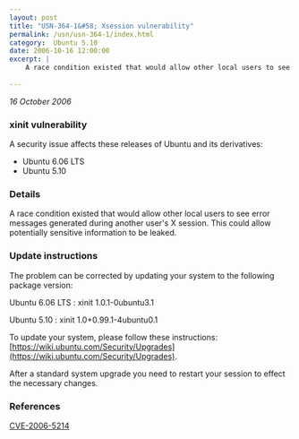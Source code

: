 ```yaml
---
layout: post
title: "USN-364-1&#58; Xsession vulnerability"
permalink: /usn/usn-364-1/index.html
category:  Ubuntu 5.10
date: 2006-10-16 12:00:00
excerpt: |
    A race condition existed that would allow other local users to see error  messages generated during another user&#39;s X session.  This could allow  potentially sensitive information to be leaked.
    
--- 
```

 
 

*16 October 2006*

### xinit vulnerability

A security issue affects these releases of Ubuntu and its derivatives:

* Ubuntu 6.06 LTS
* Ubuntu 5.10

### Details

A race condition existed that would allow other local users to see error messages generated during another user&#39;s X session. This could allow potentially sensitive information to be leaked.

### Update instructions

The problem can be corrected by updating your system to the following package version:

Ubuntu 6.06 LTS
 : xinit <span>1.0.1-0ubuntu3.1</span>

Ubuntu 5.10
 : xinit <span>1.0+0.99.1-4ubuntu0.1</span>

To update your system, please follow these instructions: [https://wiki.ubuntu.com/Security/Upgrades](https://wiki.ubuntu.com/Security/Upgrades).

After a standard system upgrade you need to restart your session to effect the necessary changes.

### References

 
 [CVE-2006-5214](http://people.ubuntu.com/~ubuntu-security/cve/CVE-2006-5214)
 

